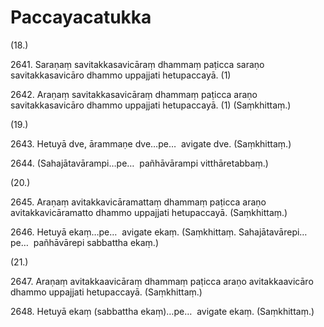 

# Paccayacatukka





(18.)

2641\. Saraṇaṃ savitakkasavicāraṃ dhammaṃ paṭicca saraṇo savitakkasavicāro dhammo uppajjati hetupaccayā. (1)

2642\. Araṇaṃ savitakkasavicāraṃ dhammaṃ paṭicca araṇo savitakkasavicāro dhammo uppajjati hetupaccayā. (1) (Saṃkhittaṃ.)

(19.)

2643\. Hetuyā dve, ārammaṇe dve…pe…  avigate dve. (Saṃkhittaṃ.)

2644\. (Sahajātavārampi…pe…  pañhāvārampi vitthāretabbaṃ.)

(20.)

2645\. Araṇaṃ avitakkavicāramattaṃ dhammaṃ paṭicca araṇo avitakkavicāramatto dhammo uppajjati hetupaccayā. (Saṃkhittaṃ.)

2646\. Hetuyā ekaṃ…pe…  avigate ekaṃ. (Saṃkhittaṃ. Sahajātavārepi…pe…  pañhāvārepi sabbattha ekaṃ.)

(21.)

2647\. Araṇaṃ avitakkaavicāraṃ dhammaṃ paṭicca araṇo avitakkaavicāro dhammo uppajjati hetupaccayā. (Saṃkhittaṃ.)

2648\. Hetuyā ekaṃ (sabbattha ekaṃ)…pe…  avigate ekaṃ. (Saṃkhittaṃ.)



